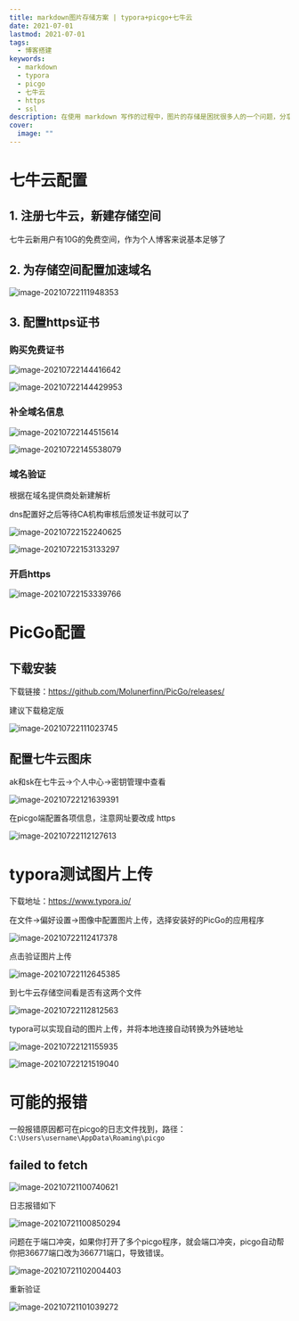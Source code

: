 ```yaml
---
title: markdown图片存储方案 | typora+picgo+七牛云
date: 2021-07-01
lastmod: 2021-07-01
tags:
  - 博客搭建
keywords:
  - markdown
  - typora
  - picgo
  - 七牛云
  - https
  - ssl
description: 在使用 markdown 写作的过程中，图片的存储是困扰很多人的一个问题，分享下我目前采用的 typora+picgo+七牛云的图床配置流程
cover:
  image: ""
---
```

# 七牛云配置

## 1. 注册七牛云，新建存储空间

七牛云新用户有10G的免费空间，作为个人博客来说基本足够了

## 2. 为存储空间配置加速域名

![image-20210722111948353](https://image.lvbibir.cn/blog/20210722121833.png)

## 3. 配置https证书

###  购买免费证书

![image-20210722144416642](https://image.lvbibir.cn/blog/image-20210722144416642.png)

![image-20210722144429953](https://image.lvbibir.cn/blog/image-20210722144429953.png)

###  补全域名信息

![image-20210722144515614](https://image.lvbibir.cn/blog/image-20210722144515614.png)

![image-20210722145538079](https://image.lvbibir.cn/blog/image-20210722145538079.png)

###  域名验证

根据在域名提供商处新建解析

dns配置好之后等待CA机构审核后颁发证书就可以了

![image-20210722152240625](https://image.lvbibir.cn/blog/image-20210722152240625.png)

![image-20210722153133297](https://image.lvbibir.cn/blog/image-20210722153133297.png)

###  开启https

![image-20210722153339766](https://image.lvbibir.cn/blog/image-20210722153339766.png)

# PicGo配置

## 下载安装

下载链接：https://github.com/Molunerfinn/PicGo/releases/

建议下载稳定版

![image-20210722111023745](https://image.lvbibir.cn/blog/20210722121831.png)

## 配置七牛云图床

ak和sk在七牛云→个人中心→密钥管理中查看

![image-20210722121639391](https://image.lvbibir.cn/blog/20210722121834.png)

在picgo端配置各项信息，注意网址要改成 https

![image-20210722112127613](https://image.lvbibir.cn/blog/20210722121835.png)

# typora测试图片上传

下载地址：https://www.typora.io/

在文件→偏好设置→图像中配置图片上传，选择安装好的PicGo的应用程序

![image-20210722112417378](https://image.lvbibir.cn/blog/20210722121836.png)

点击验证图片上传

![image-20210722112645385](https://image.lvbibir.cn/blog/20210722121837.png)

到七牛云存储空间看是否有这两个文件

![image-20210722112812563](https://image.lvbibir.cn/blog/20210722121838.png)

typora可以实现自动的图片上传，并将本地连接自动转换为外链地址

![image-20210722121155935](https://image.lvbibir.cn/blog/20210722121839.png)

![image-20210722121519040](https://image.lvbibir.cn/blog/20210722121519.png)



# 可能的报错

一般报错原因都可在picgo的日志文件找到，路径：`C:\Users\username\AppData\Roaming\picgo`

## failed to fetch

![image-20210721100740621](https://image.lvbibir.cn/blog/image-20210721100850294.png)

日志报错如下

![image-20210721100850294](https://image.lvbibir.cn/blog/image-20210721102004403.png)

问题在于端口冲突，如果你打开了多个picgo程序，就会端口冲突，picgo自动帮你把36677端口改为366771端口，导致错误。

![image-20210721102004403](https://image.lvbibir.cn/blog/image-20210721101018536.png)

重新验证

![image-20210721101039272](https://image.lvbibir.cn/blog/image-20210721100740621.png)

